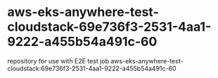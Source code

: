 # aws-eks-anywhere-test-cloudstack-69e736f3-2531-4aa1-9222-a455b54a491c-60
repository for use with E2E test job aws-eks-anywhere-test-cloudstack:69e736f3-2531-4aa1-9222-a455b54a491c-60
